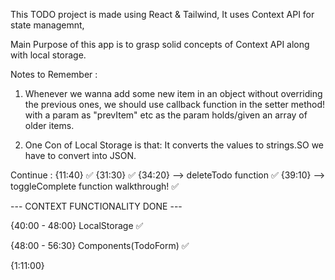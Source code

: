 This TODO project is made using React & Tailwind,
It uses Context API for state managemnt,

Main Purpose of this app is to grasp solid concepts of Context API along with local storage.

Notes to Remember :

1. Whenever we wanna add some new item in an object without overriding the previous ones, we should use callback function in the setter method! with a param as "prevItem" etc as the param holds/given an array of older items.

2. One Con of Local Storage is that: It converts the values to strings.SO we have to convert into JSON.

Continue :
{11:40} ✅
{31:30} ✅
{34:20} --> deleteTodo function ✅
{39:10} --> toggleComplete function walkthrough! ✅

--- CONTEXT FUNCTIONALITY DONE ---

{40:00 - 48:00} LocalStorage ✅

{48:00 - 56:30} Components(TodoForm) ✅

{1:11:00}
